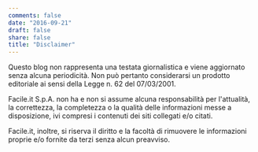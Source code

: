 ```yaml
---
comments: false
date: "2016-09-21"
draft: false
share: false
title: "Disclaimer"
---
```


Questo blog non rappresenta una testata giornalistica e viene aggiornato senza alcuna periodicità. Non può pertanto considerarsi un prodotto editoriale ai sensi della Legge n. 62 del 07/03/2001.

Facile.it S.p.A. non ha e non si assume alcuna responsabilità per l'attualità, la correttezza, la completezza o la qualità delle informazioni messe a disposizione, ivi compresi i contenuti dei siti collegati e/o citati.

Facile.it, inoltre, si riserva il diritto e la facoltà di rimuovere le informazioni proprie e/o fornite da terzi senza alcun preavviso.
